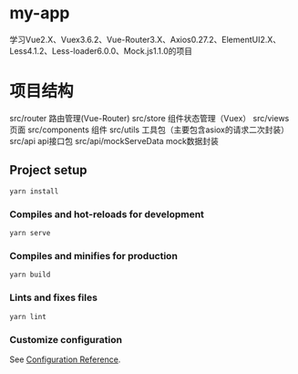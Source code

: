 # my-app
学习Vue2.X、Vuex3.6.2、Vue-Router3.X、Axios0.27.2、ElementUI2.X、Less4.1.2、Less-loader6.0.0、Mock.js1.1.0的项目

# 项目结构

src/router 路由管理(Vue-Router)
src/store 组件状态管理（Vuex）
src/views 页面
src/components 组件
src/utils 工具包（主要包含asiox的请求二次封装）
src/api api接口包
src/api/mockServeData mock数据封装



## Project setup
```
yarn install
```

### Compiles and hot-reloads for development
```
yarn serve
```

### Compiles and minifies for production
```
yarn build
```

### Lints and fixes files
```
yarn lint
```

### Customize configuration
See [Configuration Reference](https://cli.vuejs.org/config/).

